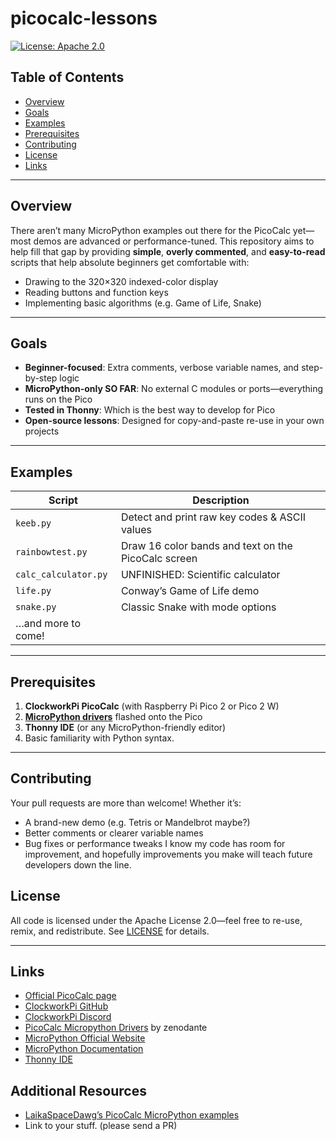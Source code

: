# picocalc-lessons

[![License: Apache 2.0](https://img.shields.io/badge/license-Apache_2.0-blue.svg)](https://www.apache.org/licenses/LICENSE-2.0)

## Table of Contents

- [Overview](#overview)  
- [Goals](#goals)  
- [Examples](#examples)  
- [Prerequisites](#prerequisites)  
- [Contributing](#contributing)  
- [License](#license)  
- [Links](#links)  

---

## Overview

There aren’t many MicroPython examples out there for the PicoCalc yet—most demos are advanced or performance-tuned. This repository aims to help fill that gap by providing **simple**, **overly commented**, and **easy-to-read** scripts that help absolute beginners get comfortable with:

- Drawing to the 320×320 indexed-color display  
- Reading buttons and function keys  
- Implementing basic algorithms (e.g. Game of Life, Snake)  

---

## Goals

- **Beginner-focused**: Extra comments, verbose variable names, and step-by-step logic  
- **MicroPython-only SO FAR**: No external C modules or ports—everything runs on the Pico  
- **Tested in Thonny**: Which is the best way to develop for Pico   
- **Open-source lessons**: Designed for copy-and-paste re-use in your own projects  

---

## Examples

| Script                            | Description                                              |
|-----------------------------------|----------------------------------------------------------|
| `keeb.py`                         | Detect and print raw key codes & ASCII values            |
| `rainbowtest.py`                  | Draw 16 color bands and text on the PicoCalc screen      |
| `calc_calculator.py`              | UNFINISHED:  Scientific calculator                       |
| `life.py`                         | Conway’s Game of Life demo                               |
| `snake.py`                        | Classic Snake with mode options                          |
| …and more to come!        |                                                          |

---

## Prerequisites

1. **ClockworkPi PicoCalc** (with Raspberry Pi Pico 2 or Pico 2 W)  
2. **[MicroPython drivers](https://github.com/zenodante/PicoCalc-micropython-driver)** flashed onto the Pico  
3. **Thonny IDE** (or any MicroPython-friendly editor)  
4. Basic familiarity with Python syntax. 

---

## Contributing

Your pull requests are more than welcome! Whether it’s:
-   A brand-new demo (e.g. Tetris or Mandelbrot maybe?)
-   Better comments or clearer variable names
-   Bug fixes or performance tweaks
I know my code has room for improvement, and hopefully improvements you make will teach future developers down the line. 

## License

All code is licensed under the Apache License 2.0—feel free to re-use, remix, and redistribute. See [LICENSE](LICENSE) for details.

----------

## Links

- [Official PicoCalc page](https://www.clockworkpi.com/picocalc)
-  [ClockworkPi GitHub](https://github.com/clockworkpi)  
-  [ClockworkPi Discord](https://discord.gg/XKGGkPM) 
-  [PicoCalc Micropython Drivers](https://github.com/zenodante/PicoCalc-micropython-driver) by zenodante
-  [MicroPython Official Website](https://micropython.org/)  
-  [MicroPython Documentation](https://docs.micropython.org/)  
-  [Thonny IDE](https://thonny.org/)  

## Additional Resources

- [LaikaSpaceDawg’s PicoCalc MicroPython examples](https://github.com/LaikaSpaceDawg/PicoCalc-micropython)  
- Link to your stuff. (please send a PR)
